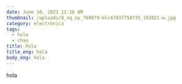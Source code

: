 ```yaml
---
date: June 10, 2022 11:16 AM
thumbnail: /uploads/d_nq_np_769079-mlc47937758735_102021-w.jpg
category: electrónica
tags:
  - hola
  - chao
title: hola
title_eng: hola
body_eng: hola
---
```

hola
